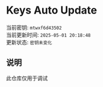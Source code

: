 # Keys Auto Update

当前密钥: `mtwxf6d43502`  
当前更新时间: `2025-05-01 20:18:48`   
更新状态: `密钥未变化`  
  
## 说明
此仓库仅用于调试 
